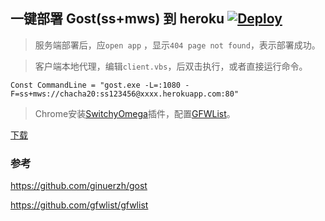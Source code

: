 ## 一键部署 Gost(ss+mws) 到 heroku  [![Deploy](https://www.herokucdn.com/deploy/button.png)](https://heroku.com/deploy)

> 服务端部署后，应`open app` ，显示`404 page not found`，表示部署成功。

> 客户端本地代理，编辑`client.vbs`，后双击执行，或者直接运行命令。
```
Const CommandLine = "gost.exe -L=:1080 -F=ss+mws://chacha20:ss123456@xxxx.herokuapp.com:80"
```

> Chrome安装[SwitchyOmega](https://github.com/FelisCatus/SwitchyOmega/releases)插件，配置[GFWList](https://github.com/gfwlist/gfwlist)。

[下载](https://github.com/ginuerzh/gost/releases/tag/v2.7.2)

### 参考 
https://github.com/ginuerzh/gost

https://github.com/gfwlist/gfwlist

